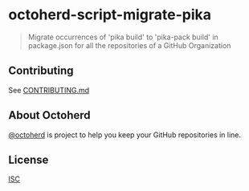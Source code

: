 # octoherd-script-migrate-pika

> Migrate occurrences of 'pika build' to 'pika-pack build' in package.json for all the repositories of a GitHub Organization

## Contributing

See [CONTRIBUTING.md](CONTRIBUTING.md)

## About Octoherd

[@octoherd](https://github.com/octoherd/) is project to help you keep your GitHub repositories in line.

## License

[ISC](LICENSE.md)

